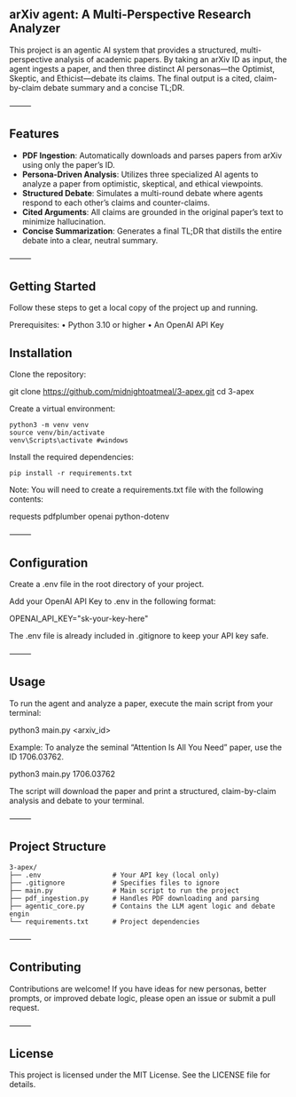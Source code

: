 ## arXiv agent: A Multi-Perspective Research Analyzer

This project is an agentic AI system that provides a structured, multi-perspective analysis of academic papers. By taking an arXiv ID as input, the agent ingests a paper, and then three distinct AI personas—the Optimist, Skeptic, and Ethicist—debate its claims. The final output is a cited, claim-by-claim debate summary and a concise TL;DR.

⸻

## Features

- **PDF Ingestion**: Automatically downloads and parses papers from arXiv using only the paper’s ID.  
- **Persona-Driven Analysis**: Utilizes three specialized AI agents to analyze a paper from optimistic, skeptical, and ethical viewpoints.  
- **Structured Debate**: Simulates a multi-round debate where agents respond to each other’s claims and counter-claims.  
- **Cited Arguments**: All claims are grounded in the original paper’s text to minimize hallucination.  
- **Concise Summarization**: Generates a final TL;DR that distills the entire debate into a clear, neutral summary.  

⸻

## Getting Started

Follow these steps to get a local copy of the project up and running.

Prerequisites:
	•	Python 3.10 or higher
	•	An OpenAI API Key

## Installation

Clone the repository:

git clone https://github.com/midnightoatmeal/3-apex.git
cd 3-apex

Create a virtual environment:

```
python3 -m venv venv
source venv/bin/activate  
venv\Scripts\activate #windows
```

Install the required dependencies:
```
pip install -r requirements.txt
```
Note: You will need to create a requirements.txt file with the following contents:

requests
pdfplumber
openai
python-dotenv

⸻

## Configuration

Create a .env file in the root directory of your project.

Add your OpenAI API Key to .env in the following format:

OPENAI_API_KEY="sk-your-key-here"

The .env file is already included in .gitignore to keep your API key safe.

⸻

## Usage

To run the agent and analyze a paper, execute the main script from your terminal:

python3 main.py <arxiv_id>

Example:
To analyze the seminal “Attention Is All You Need” paper, use the ID 1706.03762.

python3 main.py 1706.03762

The script will download the paper and print a structured, claim-by-claim analysis and debate to your terminal.

⸻

## Project Structure
```
3-apex/
├── .env                  # Your API key (local only)
├── .gitignore            # Specifies files to ignore
├── main.py               # Main script to run the project
├── pdf_ingestion.py      # Handles PDF downloading and parsing
├── agentic_core.py       # Contains the LLM agent logic and debate engin
└── requirements.txt      # Project dependencies
```

⸻

## Contributing

Contributions are welcome!
If you have ideas for new personas, better prompts, or improved debate logic, please open an issue or submit a pull request.

⸻

## License

This project is licensed under the MIT License.
See the LICENSE file for details.